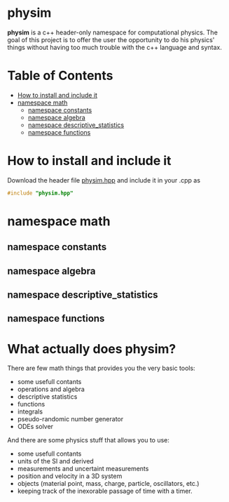 # physim

**physim** is a c++ header-only namespace for computational physics.
The goal of this project is to offer the user the opportunity to do his physics' things without having too much trouble with the c++ language and syntax. 


# Table of Contents

* [How to install and include it](#how_to_install_and_include_it)
* [namespace math](#namespace_math)
  * [namespace constants](#namespace_constants)
  * [namespace algebra](#namespace_algebra)
  * [namespace descriptive_statistics](#namespace_descriptive_statistics)
  * [namespace functions](#namespace_functions)

# How to install and include it
Download the header file [physim.hpp](https://github.com/lorenzoliuzzo/physim/blob/e0432f73e1ba4ade984c00e8e4b08537f8b42e27/physim.hpp) and include it in your .cpp as 
``` c++
#include "physim.hpp"
```

# namespace math

## namespace constants

## namespace algebra

## namespace descriptive_statistics

## namespace functions


# What actually does physim?
There are few math things that provides you the very basic tools: 
* some usefull contants
* operations and algebra
* descriptive statistics
* functions
* integrals
* pseudo-randomic number generator
* ODEs solver

And there are some physics stuff that allows you to use:
* some usefull contants
* units of the SI and derived
* measurements and uncertaint measurements
* position and velocity in a 3D system
* objects (material point, mass, charge, particle, oscillators, etc.) 
* keeping track of the inexorable passage of time with a timer.



